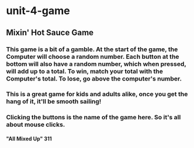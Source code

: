 # unit-4-game

## **Mixin' Hot Sauce Game**

### This game is a bit of a gamble. At the start of the game, the Computer will choose a random number. Each button at the bottom will also have a random number, which when pressed, will add up to a total. To win, match your total with the Computer's total. To lose, go above the computer's number. 

### This is a great game for kids and adults alike, once you get the hang of it, it'll be smooth sailing!

### Clicking the buttons is the name of the game here. So it's all about mouse clicks.

#### "All Mixed Up" 311

